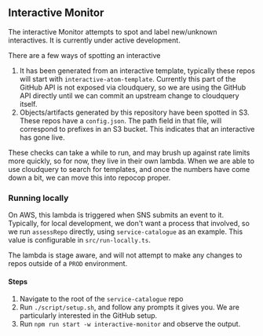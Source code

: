 ## Interactive Monitor

The interactive Monitor attempts to spot and label new/unknown interactives. It is currently under active development.

There are a few ways of spotting an interactive

1. It has been generated from an interactive template, typically these repos will start with `interactive-atom-template`. Currently this part of the GitHub API is not exposed via cloudquery, so we are using the GitHub API directly until we can commit an upstream change to cloudquery itself.
2. Objects/artifacts generated by this repository have been spotted in S3. These repos have a `config.json`. The path field in that file, will correspond to prefixes in an S3 bucket. This indicates that an interactive has gone live.

These checks can take a while to run, and may brush up against rate limits more quickly, so for now, they live in their own lambda. When we are able to use cloudquery to search for templates, and once the numbers have come down a bit, we can move this into repocop proper.

### Running locally

On AWS, this lambda is triggered when SNS submits an event to it. Typically, for local development, we don't want a process that involved, so we run `assessRepo` directly, using `service-catalogue` as an example. This value is configurable in `src/run-locally.ts`.

The lambda is stage aware, and will not attempt to make any changes to repos outside of a `PROD` environment.

#### Steps

1. Navigate to the root of the `service-catalogue` repo
2. Run `./script/setup.sh`, and follow any prompts it gives you. We are particularly interested in the GitHub setup.
3. Run `npm run start -w interactive-monitor` and observe the output.
